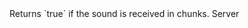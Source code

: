 <function name="IsBlockStreamed" parent="IGModAudioChannel" type="classfunc">
	<description>
		Returns `true` if the sound is received in chunks.
	</description>
	<realm>Server</realm>
	<rets>
		<ret name="" type="boolean"></ret>
	</rets>
</function>